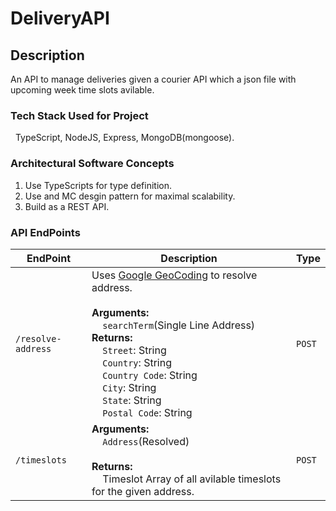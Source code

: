# DeliveryAPI

## Description
An API to manage deliveries given a courier API which a json file with upcoming week time slots avilable.

### Tech Stack Used for Project
&nbsp; TypeScript, NodeJS, Express, MongoDB(mongoose).

### Architectural Software Concepts
1. Use TypeScripts for type definition.
2. Use and MC desgin pattern for maximal scalability.
3. Build as a REST API.

### API EndPoints
|EndPoint|Description|Type|
|----|----|----|
|```/resolve-address```|Uses [Google GeoCoding](https://developers.google.com/maps/documentation/geocoding/overview) to resolve address.<br><br>__Arguments:__<br> &nbsp;&nbsp;&nbsp;&nbsp;```searchTerm```(Single Line Address)<br>__Returns:__<br> &nbsp;&nbsp;&nbsp;&nbsp;```Street```: String <br> &nbsp;&nbsp;&nbsp;&nbsp;```Country```: String <br>&nbsp;&nbsp;&nbsp;&nbsp;```Country Code```: String <br> &nbsp;&nbsp;&nbsp;&nbsp;```City```: String <br> &nbsp;&nbsp;&nbsp;&nbsp;```State```: String <br> &nbsp;&nbsp;&nbsp;&nbsp;```Postal Code```: String|```POST```|
|```/timeslots```|__Arguments:__<br> &nbsp;&nbsp;&nbsp;&nbsp;```Address```(Resolved) <br><br>__Returns:__<br>&nbsp;&nbsp;&nbsp;&nbsp;Timeslot Array of all avilable timeslots for the given address.|```POST```|





